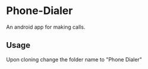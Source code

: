 # Phone-Dialer

An android app for making calls.

## Usage
Upon cloning change the folder name to "Phone Dialer"
